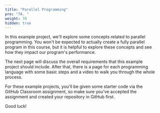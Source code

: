 ```yaml
---
title: "Parallel Programming"
pre: "7A. "
weight: 70
hidden: true
---
```


In this example project, we'll explore some concepts related to parallel programming. You won't be expected to actually create a fully parallel program in this course, but it is helpful to explore these concepts and see how they impact our program's performance.

The next page will discuss the overall requirements that this example project should include. After that, there is a page for each programming language with some basic steps and a video to walk you through the whole process. 

For these example projects, you'll be given some starter code via the GitHub Classroom assignment, so make sure you've accepted the assignment and created your repository in GitHub first.

Good luck!